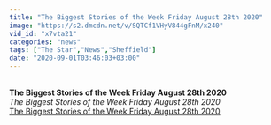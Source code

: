 ```yaml
---
title: "The Biggest Stories of the Week Friday August 28th 2020"
image: "https://s2.dmcdn.net/v/SQTCf1VHyV844gFnM/x240"
vid_id: "x7vta21"
categories: "news"
tags: ["The Star","News","Sheffield"]
date: "2020-09-01T03:46:03+03:00"
---
```

<br><b>The Biggest Stories of the Week Friday August 28th 2020</b><br> <i>The Biggest Stories of the Week Friday August 28th 2020</i><br> <u>The Biggest Stories of the Week Friday August 28th 2020</u>
